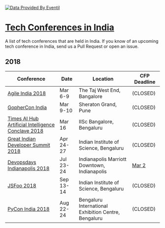 

[![Data Provided By Eventil](https://img.shields.io/badge/Data%20provided%20by-Eventil-24292e.svg?style=for-the-badge&colorA=BFBFBF)](https://eventil.com/)

# [Tech Conferences in India](https://eventil.com/conferences/in/in)

A list of tech conferences that are held in India. If you know of an upcoming tech conference in India, send us a Pull Request or open an issue.

## 2018

| Conference | Date | Location | CFP Deadline |
|------------|------|----------|--------------|
| [Agile India 2018](https://eventil.com/events/agile-india-2018) | Mar 6-9  | The Taj West End, Bangalore | (CLOSED) |
| [GopherCon India](http://www.gophercon.in/) | Mar 9-10  | Sheraton Grand, Pune | (CLOSED) |
| [Times AI Hub Artificial Intelligence Conclave 2018](https://eventil.com/events/times-ai-hub-artificial-intelligence-conclave-2018) | Mar 16 | IISc Bangalore, Bengaluru | (CLOSED) |
| [Great Indian Developer Summit 2018](https://eventil.com/events/great-indian-developer-summit-2018) | Apr 24-27  | Indian Institute of Science, Bengaluru | (CLOSED) |
| [Devopsdays Indianapolis 2018](https://eventil.com/events/devopsdays-indianapolis-2018) | Jul 23-24  | Indianapolis Marriott Downtown, Indianapolis | [Mar 2](https://www.papercall.io/devopsdaysindy) |
| [JSFoo 2018](https://eventil.com/events/jsfoo-2018) | Sep 13-14  | Indian Institute of Science, Bengaluru | (CLOSED) |
| [PyCon India 2018](https://eventil.com/events/pycon-india-2018) | Aug 22-24  | Bengaluru International Exhibition Centre, Bengaluru | (CLOSED) |
